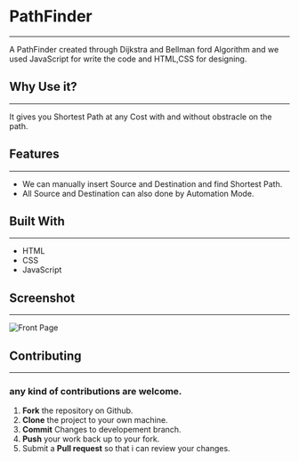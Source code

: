 ﻿#  PathFinder
***
A PathFinder created through Dijkstra and Bellman ford Algorithm and we used JavaScript for write the code and HTML,CSS for designing.

##  Why Use it?
---
It gives you Shortest Path at any Cost with and without obstracle on the path.
##  Features
---
*  We can manually insert Source and Destination and find Shortest Path.
*  All Source and Destination can also done by Automation Mode.
##  Built With
***
*  HTML
*  CSS
*  JavaScript
##  Screenshot
***

![Front Page](https://github.com/XSarthakJain/PathFinder/tree/assets/Path.png)
##  Contributing
***
###  any kind of contributions are welcome.
1.  **Fork** the repository on Github.
2.  **Clone** the project to your own machine.
3.  **Commit** Changes to developement branch.
4.  **Push** your work back up to your fork.
5.  Submit a **Pull request** so that i can review your changes.
